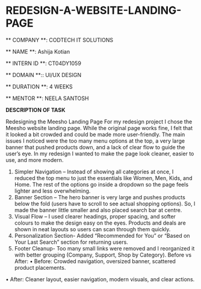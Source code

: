 # REDESIGN-A-WEBSITE-LANDING-PAGE

** COMPANY **: CODTECH IT SOLUTIONS

** NAME **: Ashija Kotian

** INTERN ID **: CT04DY1059

** DOMAIN **:: UI/UX DESIGN

** DURATION **: 4 WEEKS

** MENTOR **: NEELA SANTOSH

**DESCRIPTION OF TASK**

Redesigning the Meesho Landing Page
For my redesign project I chose the Meesho website landing page. While the original page works fine, I felt that it looked a bit crowded and could be made more user-friendly. The main issues I noticed were the too many menu options at the top, a very large banner that pushed products down, and a lack of clear flow to guide the user’s eye.
In my redesign I wanted to make the page look cleaner, easier to use, and more modern.
1.	Simpler Navigation – Instead of showing all categories at once, I reduced the top menu to just the essentials like Women, Men, Kids, and Home. The rest of the options go inside a dropdown so the page feels lighter and less overwhelming.
2.	Banner Section – The hero banner is very large and pushes products below the fold (users have to scroll to see actual shopping options). So, I made the banner little smaller and also placed search bar at centre.
3.	Visual Flow – I used clearer headings, proper spacing, and softer colours to make the design easy on the eyes. Products and deals are shown in neat layouts so users can scan through them quickly.
4.	Personalization Section- Added “Recommended for You” or “Based on Your Last Search” section for returning users.
5.	Footer Cleanup- Too many small links were removed and I reorganized it with better grouping (Company, Support, Shop by Category).
Before vs After:
•	Before: Crowded navigation, oversized banner, scattered product placements.

•	After: Cleaner layout, easier navigation, modern visuals, and clear actions.


